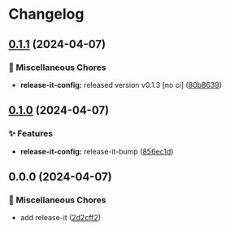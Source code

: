# Changelog

## [0.1.1](https://github.com/jiehousekeeper/official-site/compare/@jiehousekeeper/web@0.1.0...@jiehousekeeper/web@0.1.1) (2024-04-07)


### 🧹 Miscellaneous Chores

* **release-it-config:** released version v0.1.3 [no ci] ([80b8639](https://github.com/jiehousekeeper/official-site/commit/80b8639ab857338a052cf8e8b4be0ec56ddc00ff))

## [0.1.0](https://github.com/jiehousekeeper/official-site/compare/@jiehousekeeper/web@0.0.0...@jiehousekeeper/web@0.1.0) (2024-04-07)


### ✨ Features

* **release-it-config:** release-it-bump ([856ec1d](https://github.com/jiehousekeeper/official-site/commit/856ec1dcba2d5e9827d29edd944597d229d02d81))

## 0.0.0 (2024-04-07)


### 🧹 Miscellaneous Chores

* add release-it ([2d2cff2](https://github.com/jiehousekeeper/official-site/commit/2d2cff2214a97072de3ec4e6fe863b9321ee5a20))
